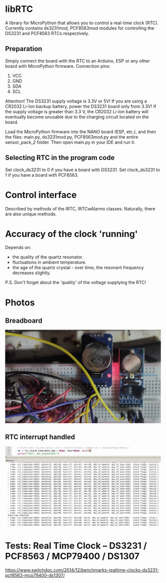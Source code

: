 # libRTC
A library for MicroPython that allows you to control a real-time clock (RTC).
Currently contains ds3231mod, PCF8563mod modules for controlling the DS3231 and PCF8563 RTCs respectively.

## Preparation
Simply connect the board with the RTC to an Arduino, ESP or any other board with MicroPython firmware.
Connection pins:

1. VCC
2. GND
3. SDA
4. SCL

Attention! The DS3231 supply voltage is 3.3V or 5V! If you are using a CR2032 Li-Ion backup battery, 
power the DS3231 board only from 3.3V! If the supply voltage is greater than 3.3 V, 
the CR2032 Li-Ion battery will eventually become unusable due to the charging circuit located on the board.

Load the MicroPython firmware into the NANO board (ESP, etc.), and then the files: main.py, ds3231mod.py, PCF8563mod.py and
the entire sensor_pack_2 folder. Then open main.py in your IDE and run it.

## Selecting RTC in the program code
Set clock_ds3231 to 0 if you have a board with DS3231.
Set clock_ds3231 to 1 if you have a board with PCF8563.

# Control interface
Described by methods of the IRTC, IRTCwAlarms classes. Naturally, there are also unique methods.

# Accuracy of the clock 'running'
Depends on:
* the quality of the quartz resonator.
* fluctuations in ambient temperature.
* the age of the quartz crystal - over time, the resonant frequency decreases slightly.

P.S. Don't forget about the 'quality' of the voltage supplying the RTC!

# Photos
## Breadboard
![alt text](https://github.com/octaprog7/libRTC/blob/master/pics/dual_rtc.jpg)
## RTC interrupt handled
![alt text](https://github.com/octaprog7/libRTC/blob/master/pics/8563_irq_handled.png)

# Tests: Real Time Clock – DS3231 / PCF8563 / MCP79400 / DS1307
https://www.switchdoc.com/2014/12/benchmarks-realtime-clocks-ds3231-pcf8563-mcp79400-ds1307/